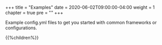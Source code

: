 +++
title = "Examples"
date = 2020-06-02T09:00:00-04:00
weight = 1
chapter = true
pre = ""
+++

Example config.yml files to get you started with common frameworks or configurations.

{{%children%}}
